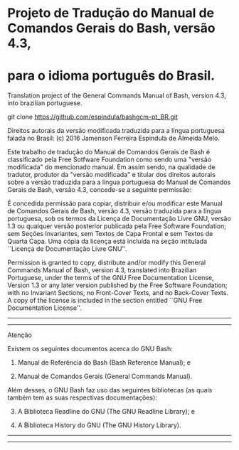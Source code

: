 # Projeto de Tradução do Manual de Comandos Gerais do Bash, versão 4.3, 
# para o idioma português do Brasil.

Translation project of the General Commands Manual of Bash, version 4.3, 
into brazilian portuguese.


git clone https://github.com/espindula/bashgcm-pt_BR.git


Direitos autorais da versão modificada traduzida para a língua 
portuguesa falada no Brasil: (c) 2016 Jamenson Ferreira Espindula de 
Almeida Melo.

  Este trabalho de tradução do Manual de Comandos Gerais de Bash é 
  classificado pela Free Sotfware Foundation como sendo uma 
  "versão modificada" do mencionado manual.   Em assim sendo, na 
  qualidade de tradutor, produtor da "versão modificada" e titular 
  dos direitos autorais sobre a versão traduzida para a língua 
  portuguesa do Manual de Comandos Gerais de Bash, versão 4.3, 
  concede-se a seguinte permissão:

  É concedida permissão para copiar, distribuir e/ou modificar este 
  Manual de Comandos Gerais de Bash, versão 4.3, versão traduzida para a 
  língua portuguesa, sob os termos da Licença de Documentação Livre GNU, 
  versão 1.3 ou qualquer versão posterior publicada pela Free Software 
  Foundation; sem Seções Invariantes, sem Textos de Capa Frontal e sem 
  Textos de Quarta Capa.   Uma cópia da licença está incluída na seção 
  intitulada ``Licença de Documentação Livre GNU''.
  
  Permission is granted to copy, distribute and/or modify this General 
  Commands Manual of Bash, version 4.3, translated into Brazilian 
  Portuguese, under the terms of the GNU Free Documentation License, 
  Version 1.3 or any later version published by the Free Software 
  Foundation; with no Invariant Sections, no Front-Cover Texts, and no 
  Back-Cover Texts.   A copy of the license is included in the section 
  entitled ``GNU Free Documentation License''.


************************************************************************
************************************************************************
								       
 Atenção					       
							       
 Existem os seguintes documentos acerca do GNU Bash:	       
								       
1. Manual de Referência do Bash (Bash Reference Manual); e

2. Manual de Comandos Gerais (General Commands Manual).


 Além desses, o GNU Bash faz uso das seguintes bibliotecas (as quais 
 também tem as suas respectivas documentações):

3. A Biblioteca Readline do GNU (The GNU Readline Library); e

4. A Biblioteca History do GNU (The GNU History Library).
								       
************************************************************************
************************************************************************

